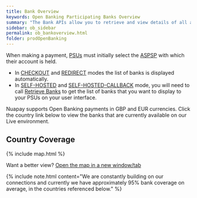 ```yaml
---
title: Bank Overview
keywords: Open Banking Participating Banks Overview
summary: "The Bank APIs allow you to retrieve and view details of all available banks (ASPSPs)"
sidebar: ob_sidebar
permalink: ob_bankoverview.html
folder: prodOpenBanking
---
```


When making a payment, <a href="#" data-toggle="tooltip" data-original-title="{{site.data.glossary.psu}}">PSUs</a> must initially select the <a href="#" data-toggle="tooltip" data-original-title="{{site.data.glossary.aspsp}}">ASPSP</a> with which their account is held.

* In [CHECKOUT](ob_pispimplementations.html#implementation-overview) and [REDIRECT](ob_pispimplementations.html#implementation-overview) modes the list of banks is displayed automatically.
* In [SELF-HOSTED](ob_pispimplementations.html#implementation-overview) and [SELF-HOSTED-CALLBACK](ob_pispimplementations.html#implementation-overview) mode, you will need to call [Retrieve Banks](ob_getbank.html) to get the list of banks that you want to display to your PSUs on your user interface.

Nuapay supports Open Banking payments in GBP and EUR currencies. Click the country link below to view the banks that are currently available on our Live environment.

## Country Coverage

<!--
<iframe src="https://coverage.nuapay.com/coverage/" width="100%" height="900" frameborder = "0" title="Coverage"></iframe>
-->


{% include map.html %}


Want a better view? <a href= "https://coverage.nuapay.com/coverage/" target = "new">Open the map in a new window/tab</a>

{% include note.html content="We are constantly building on our connections and currently we have approximately 95% bank coverage on average, in the countries referenced below." %}
